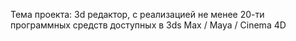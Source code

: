 Тема проекта:
3d редактор, с реализацией не менее 20-ти программных средств доступных в 3ds Max / Maya / Cinema 4D
